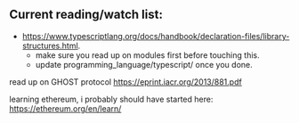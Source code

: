 ## Current reading/watch list:

- https://www.typescriptlang.org/docs/handbook/declaration-files/library-structures.html.
  - make sure you read up on modules first before touching this.
  - update programming_language/typescript/ once you done.

read up on GHOST protocol https://eprint.iacr.org/2013/881.pdf

learning ethereum, i probably should have started here: https://ethereum.org/en/learn/
